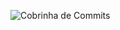 ![Cobrinha de Commits](https://img.shields.io/github/commit-activity/w/Rosahlynn/rosahlynn?label=commits)
